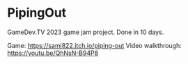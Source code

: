# PipingOut
GameDev.TV 2023 game jam project. Done in 10 days.

Game: https://sami822.itch.io/piping-out
Video walkthrough: https://youtu.be/QhNsN-B94P8
